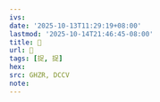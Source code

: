 ```yaml
---
ivs:
date: '2025-10-13T11:29:19+08:00'
lastmod: '2025-10-14T21:46:45-08:00'
title: 󰡀
url: 󰡀
tags: [捉, 捉]
hex: 
src: GHZR, DCCV
note:
---
```

